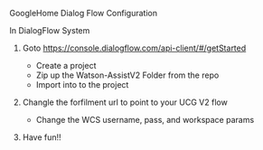 GoogleHome Dialog Flow Configuration

In DialogFlow System

1. Goto https://console.dialogflow.com/api-client/#/getStarted
    - Create a project
    - Zip up the Watson-AssistV2 Folder from the repo
    - Import into to the project

2. Changle the forfilment url to point to your UCG V2 flow
    - Change the WCS username, pass, and workspace params

3. Have fun!!

